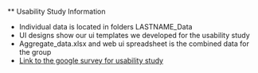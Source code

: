 
** Usability Study Information
- Individual data is located in folders LASTNAME_Data
- UI designs show our ui templates we developed for the usability study 
- Aggregate_data.xlsx and web ui spreadsheet is the combined data for the group
- [Link to the google survey for usability study](https://docs.google.com/forms/d/1M8M01izLzoM4edJnAjZVs76HCpS-gUjfsyUb6R_0aUU/edit)
